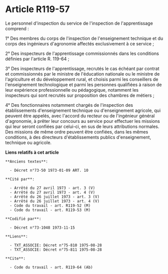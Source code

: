 # Article R119-57

Le personnel d'inspection du service de l'inspection de l'apprentissage comprend :

1° Des membres du corps de l'inspection de l'enseignement technique et du corps des ingénieurs d'agronomie affectés
exclusivement à ce service ;

2° Des inspecteurs de l'apprentissage commissionnés dans les conditions définies par l'article R. 119-64 ;

3° Des inspecteurs de l'apprentissage, recrutés le cas échéant par contrat et commissionnés par le ministre de l'éducation
nationale ou le ministre de l'agriculture et du développement rural, et choisis parmi les conseillers de l'enseignement
technologique et parmi les personnes qualifiées à raison de leur expérience professionnelle ou pédagogique, notamment les
inspecteurs qui sont recrutés sur proposition des chambres de métiers ;

4° Des fonctionnaires notamment chargés de l'inspection des établissements d'enseignement technique ou d'enseignement
agricole, qui peuvent être appelés, avec l'accord du recteur ou de l'ingénieur général d'agronomie, à prêter leur concours au
service pour effectuer les missions qui leur seront confiées par celui-ci, en sus de leurs attributions normales. Des
missions de même ordre peuvent être confiées, dans les mêmes conditions, à des directeurs d'établissements publics
d'enseignement, technique ou agricole.

**Liens relatifs à cet article**

	**Anciens textes**:

	  - Décret n°73-50 1973-01-09 ART. 10

	**Cité par**:

	  - Arrêté du 27 avril 1973 - art. 3 (V)
	  - Arrêté du 27 avril 1973 - art. 4 (V)
	  - Arrêté du 26 juillet 1973 - art. 3 (V)
	  - Arrêté du 26 juillet 1973 - art. 4 (V)
	  - Code du travail - art. R119-52 (M)
	  - Code du travail - art. R119-53 (M)

	**Codifié par**:

	  - Décret n°73-1048 1973-11-15

	**Liens**:

	  - TXT_ASSOCIE: Décret n°75-810 1975-08-28
	  - TXT_ASSOCIE: Décret n°75-811 1975-08-28

	**Cite**:

	  - Code du travail - art. R119-64 (Ab)
